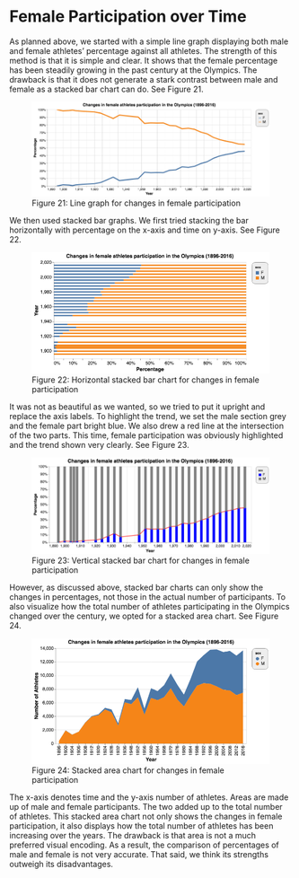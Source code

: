 # Female Participation over Time

As planned above, we started with a simple line graph displaying both male and female athletes’ percentage against all athletes. The strength of this method is that it is simple and clear. It shows that the female percentage has been steadily growing in the past century at the Olympics. The drawback is that it does not generate a stark contrast between male and female as a stacked bar chart can do. See Figure 21.

<figure>
  <img src="https://raw.githubusercontent.com/hongtaoh/olymvis/master/static/pics/g-1-1.png"></img>
  <figcaption>
  	Figure 21: Line graph for changes in female participation
  </figcaption>
</figure>

We then used stacked bar graphs. We first tried stacking the bar horizontally with percentage on the x-axis and time on y-axis. See Figure 22.

<figure>
  <img src="https://raw.githubusercontent.com/hongtaoh/olymvis/master/static/pics/g-1-2.png"></img>
  <figcaption>
  	Figure 22: Horizontal stacked bar chart for changes in female participation
  </figcaption>
</figure>

It was not as beautiful as we wanted, so we tried to put it upright and replace the axis labels. To highlight the trend, we set the male section grey and the female part bright blue. We also drew a red line at the intersection of the two parts. This time, female participation was obviously highlighted and the trend shown very clearly. See Figure 23.

<figure>
  <img src="https://raw.githubusercontent.com/hongtaoh/olymvis/master/static/pics/g-1-3.png"></img>
  <figcaption>
  	Figure 23: Vertical stacked bar chart for changes in female participation
  </figcaption>
</figure>

However, as discussed above, stacked bar charts can only show the changes in percentages, not those in the actual number of participants. To also visualize how the total number of athletes participating in the Olympics changed over the century, we opted for a stacked area chart. See Figure 24.

<figure>
  <img src="https://raw.githubusercontent.com/hongtaoh/olymvis/master/static/pics/g-1-4_new.png"></img>
  <figcaption>
  	Figure 24: Stacked area chart for changes in female participation
  </figcaption>
</figure>

The x-axis denotes time and the y-axis number of athletes. Areas are made up of male and female participants. The two added up to the total number of athletes. This stacked area chart not only shows the changes in female participation, it also displays how the total number of athletes has been increasing over the years. The drawback is that area is not a much preferred visual encoding. As a result, the comparison of percentages of male and female is not very accurate. That said, we think its strengths outweigh its disadvantages.